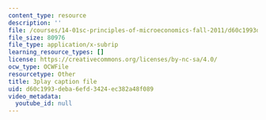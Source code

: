 ```yaml
---
content_type: resource
description: ''
file: /courses/14-01sc-principles-of-microeconomics-fall-2011/d60c1993deba6efd3424ec382a48f089_jDnoR7IF_eY.srt
file_size: 80976
file_type: application/x-subrip
learning_resource_types: []
license: https://creativecommons.org/licenses/by-nc-sa/4.0/
ocw_type: OCWFile
resourcetype: Other
title: 3play caption file
uid: d60c1993-deba-6efd-3424-ec382a48f089
video_metadata:
  youtube_id: null
---
```

